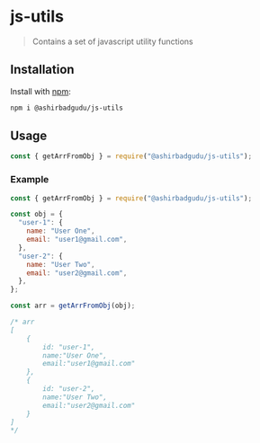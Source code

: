 # js-utils

> Contains a set of javascript utility functions

## Installation

Install with [npm](https://www.npmjs.com/):

```sh
npm i @ashirbadgudu/js-utils
```

## Usage

```js
const { getArrFromObj } = require("@ashirbadgudu/js-utils");
```

### Example

```js
const { getArrFromObj } = require("@ashirbadgudu/js-utils");

const obj = {
  "user-1": {
    name: "User One",
    email: "user1@gmail.com",
  },
  "user-2": {
    name: "User Two",
    email: "user2@gmail.com",
  },
};

const arr = getArrFromObj(obj);

/* arr
[
    {
        id: "user-1", 
        name:"User One",
        email:"user1@gmail.com"
    },
    {
        id: "user-2", 
        name:"User Two",
        email:"user2@gmail.com"
    }
]
*/
```
